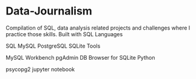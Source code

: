 # Data-Journalism
Compilation of SQL, data analysis related projects and challenges where I practice those skills.
Built with
SQL Languages

SQL
MySQL
PostgreSQL
SQLite
Tools

MySQL Workbench
pgAdmin
DB Browser for SQLite
Python

psycopg2
jupyter notebook
